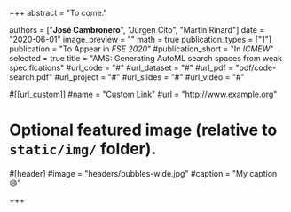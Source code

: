 +++
abstract = "To come."

authors = ["**José Cambronero**", "Jürgen Cito", "Martin Rinard"]
date = "2020-06-01"
image_preview = ""
math = true
publication_types = ["1"]
publication = "To Appear in *FSE 2020*"
#publication_short = "In *ICMEW*"
selected = true
title = "AMS: Generating AutoML search spaces from weak specifications"
#url_code = "#"
#url_dataset = "#"
#url_pdf = "pdf/code-search.pdf"
#url_project = "#"
#url_slides = "#"
#url_video = "#"

#[[url_custom]]
#name = "Custom Link"
#url = "http://www.example.org"

# Optional featured image (relative to `static/img/` folder).
#[header]
#image = "headers/bubbles-wide.jpg"
#caption = "My caption :smile:"

+++
